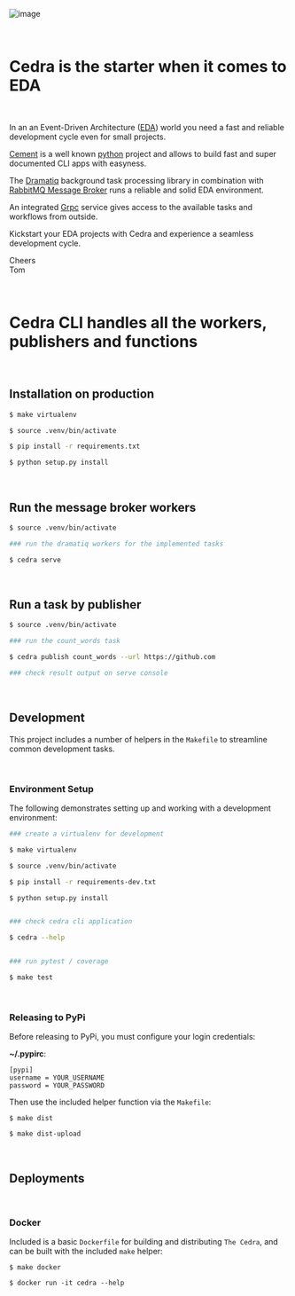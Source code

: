 ![image](https://github.com/TomFreudenberg/cedra/assets/410087/52b705f1-14a1-464f-8939-f02da974ee1f)

<br/>

# Cedra is the starter when it comes to EDA

<br/>

In an an Event-Driven Architecture ([EDA](https://en.wikipedia.org/wiki/Event-driven_architecture)) world you need a fast and reliable development cycle even for small projects.

[Cement](https://builtoncement.com) is a well known [python](https://www.python.org) project and allows to build fast and super documented CLI apps with easyness.

The [Dramatiq](https://dramatiq.io) background task processing library in combination with [RabbitMQ Message Broker](https://www.rabbitmq.com) runs a reliable and solid EDA environment.

An integrated [Grpc](https://grpc.io) service gives access to the available tasks and workflows from outside.

Kickstart your EDA projects with Cedra and experience a seamless development cycle.

Cheers<br/>
Tom

<br/>

# Cedra CLI handles all the workers, publishers and functions

<br/>

## Installation on production

```bash
$ make virtualenv

$ source .venv/bin/activate

$ pip install -r requirements.txt

$ python setup.py install
```

<br/>

## Run the message broker workers

```bash
$ source .venv/bin/activate

### run the dramatiq workers for the implemented tasks

$ cedra serve
```

<br/>

## Run a task by publisher

```bash
$ source .venv/bin/activate

### run the count_words task

$ cedra publish count_words --url https://github.com

### check result output on serve console
```

<br/>

## Development

This project includes a number of helpers in the `Makefile` to streamline common development tasks.

<br/>

### Environment Setup

The following demonstrates setting up and working with a development environment:

```bash
### create a virtualenv for development

$ make virtualenv

$ source .venv/bin/activate

$ pip install -r requirements-dev.txt

$ python setup.py install


### check cedra cli application

$ cedra --help


### run pytest / coverage

$ make test
```

<br/>

### Releasing to PyPi

Before releasing to PyPi, you must configure your login credentials:

**~/.pypirc**:

```
[pypi]
username = YOUR_USERNAME
password = YOUR_PASSWORD
```

Then use the included helper function via the `Makefile`:

```
$ make dist

$ make dist-upload
```

<br/>

## Deployments

<br/>

### Docker

Included is a basic `Dockerfile` for building and distributing `The Cedra`,
and can be built with the included `make` helper:

```
$ make docker

$ docker run -it cedra --help
```

